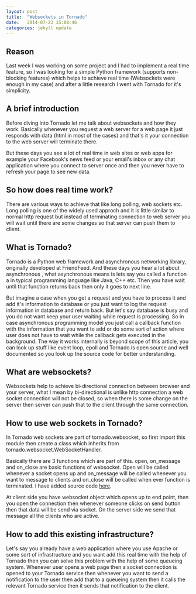 ```yaml
---
layout: post
title:  "Websockets in Tornado"
date:   2014-07-23 15:08:46
categories: jekyll update
---
```

Reason
---
Last week I was working on some project and I had to implement a real time feature, so I was looking for a simple Python framework (supports non-blocking features) which helps to achieve real time (Websockets were enough in my case) and after a little research I went with Tornado for it's simplicity.

A brief introduction
---
Before diving into Tornado let me talk about websockets and how they work. Basically whenever you request a web server for a web page it just responds with data (html in most of the cases) and that's it your connection to the web server will terminate there.

But these days you see a lot of real time in web sites or web apps for example your Facebook's news feed or your email's inbox or any chat application where you connect to server once and then you never have to refresh your page to see new data.

So how does real time work?
---
There are various ways to achieve that like long polling, web sockets etc. Long polling is one of the widely used approch and it is little similar to normal http request but instead of terminating connection to web server you will wait until there are some changes so that server can push them to client.

What is Tornado?
---
Tornado is a Python web framework and asynchronous networking library, originally developed at FriendFeed. And these days you hear a lot about asynchronous , what asynchronous means is lets say you called a function a in typical programming language like Java, C++ etc. Then you have wait until that function returns back then only it goes to next line.

But imagine a case when you get a request and you have to process it and add it's information to database or you just want to log the request information in database and return back. But let's say database is busy and you do not want keep your user waiting while request is processing. So in case asynchronous programming model you just call a callback function with the information that you want to add or do some sort of action where user does not have to wait while the callback gets executed in the background. The way it works internally is beyond scope of this article, you can look up stuff like event loop, epoll and Tornado is open source and well documented so you look up the source code for better understanding.

What are websockets?
---
Websockets help to achieve bi-directional connection between browser and your server, what I mean by bi-directional is unlike http connection a web socket connection will not be closed, so when there is some change on the server then server can push that to the client through the same connection.

How to use web sockets in Tornado?
---
In Tornado web sockets are part of tornado.websocket, so first import this module then create a class which inherits from tornado.websocket.WebSocketHandler.

Basically there are 3 functions which are part of this. open, on_message and on_close are basic functions of websocket. Open will be called whenever a socket opens up and on_message will be called whenever you want to message to clients and on_close will be called when ever function is terminated. I have added source code [here](https://github.com/adityapn/simple-chat-in-tornado).

At client side you have websocket object which opens up to end point, then you open the connection then whenever someone clicks on send button then that data will be send via socket. On the server side we send that message all the clients who are active.

How to add this existing infrastructure?
---
Let's say you already have a web application where you use Apache or some sort of infrastructure and you want add this real time with the help of Tornado then you can solve this problem with the help of some queueing system. Whenever user opens a web page then a socket connection is opened to your Tornado service then whenever you want to send a notification to the user then add that to a queueing system then it calls the relevant Tornado service then it sends that notification to the client.

